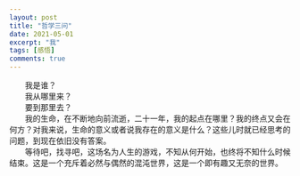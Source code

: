 ```yaml
---
layout: post
title: "哲学三问"
date: 2021-05-01
excerpt: "我"
tags: [感悟]
comments: true
---
```


&emsp;&emsp;我是谁？  
&emsp;&emsp;我从哪里来？  
&emsp;&emsp;要到那里去？  
&emsp;&emsp;我的生命，在不断地向前流逝，二十一年，我的起点在哪里？我的终点又会在何方？对我来说，生命的意义或者说我存在的意义是什么？这些儿时就已经思考的问题，到现在依旧没有答案。  
&emsp;&emsp;等待吧，找寻吧，这场名为人生的游戏，不知从何开始，也终将不知什么时候结束。这是一个充斥着必然与偶然的混沌世界，这是一个即有趣又无奈的世界。  
